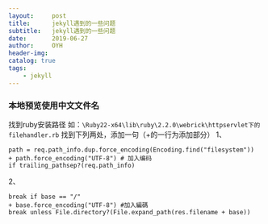 ```yaml
---
layout:     post
title:      jekyll遇到的一些问题
subtitle:   jekyll遇到的一些问题
date:       2019-06-27
author:     OYH
header-img: 
catalog: true
tags:
    - jekyll
---
```


### 本地预览使用中文文件名
找到ruby安装路径
如：`\Ruby22-x64\lib\ruby\2.2.0\webrick\httpservlet下的filehandler.rb`
找到下列两处，添加一句（+的一行为添加部分）
1、
```
path = req.path_info.dup.force_encoding(Encoding.find("filesystem"))
+ path.force_encoding("UTF-8") # 加入编码
if trailing_pathsep?(req.path_info)
```
2、
```
break if base == "/"
+ base.force_encoding("UTF-8") #加入編碼
break unless File.directory?(File.expand_path(res.filename + base))
```